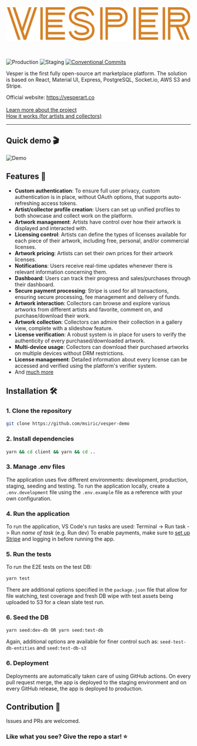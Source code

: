 <p align="center">
    <a href="https://vesperart.co" target="_blank">
        <img src="common/assets/logo.png" />
    </a>
</p>

</br>

![Production](https://github.com/msiric/vesper-demo/actions/workflows/production.yml/badge.svg)
![Staging](https://github.com/msiric/vesper-demo/actions/workflows/staging.yml/badge.svg)
[![Conventional Commits](https://img.shields.io/badge/Conventional%20Commits-1.0.0-blue.svg)](
  https://conventionalcommits.org
)

Vesper is the first fully open-source art marketplace platform. The solution is based on React, Material UI, Express, PostgreSQL, Socket.io, AWS S3 and Stripe.

Official website: https://vesperart.co </br></br>
[Learn more about the project](https://vesperart.co/about) </br>
[How it works (for artists and collectors)](https://vesperart.co/how_it_works)

---
## Quick demo :clapper:
![Demo](https://github.com/msiric/vesper-demo/assets/26199969/bec6a758-326a-4631-a7b8-34951fc243da)

## Features :gift:

- **Custom authentication**: To ensure full user privacy, custom authentication is in place, without OAuth options, that supports auto-refreshing access tokens.
- **Artist/collector profile creation**: Users can set up unified profiles to both showcase and collect work on the platform.
- **Artwork management**: Artists have control over how their artwork is displayed and interacted with.
- **Licensing control**: Artists can define the types of licenses available for each piece of their artwork, including free, personal, and/or commercial licenses.
- **Artwork pricing**: Artists can set their own prices for their artwork licenses.
- **Notifications**: Users receive real-time updates  whenever there is relevant information concerning them.
- **Dashboard**: Users can track their progress and sales/purchases through their dashboard.
- **Secure payment processing**: Stripe is used for all transactions, ensuring secure processing, fee management and delivery of funds.
- **Artwork interaction**: Collectors can browse and explore various artworks from different artists and favorite, comment on, and purchase/download their work.
- **Artwork collection**: Collectors can admire their collection in a gallery view, complete with a slideshow feature.
- **License verification**: A robust system is in place for users to verify the authenticity of every purchased/downloaded artwork.
- **Multi-device usage**: Collectors can download their purchased artworks on multiple devices without DRM restrictions.
- **License management**: Detailed information about every license can be accessed and verified using the platform's verifier system.
- And [much more](https://vesperart.co/how_it_works)

  
## Installation :hammer_and_wrench:

### 1. Clone the repository

```bash
git clone https://github.com/msiric/vesper-demo
```

### 2. Install dependencies

```bash
yarn && cd client && yarn && cd ..
```

### 3. Manage .env files

The application uses five different environments: development, production, staging, seeding and testing.
To run the application locally, create a `.env.development` file using the `.env.example` file as a reference with your own configuration.

### 4. Run the application

To run the application, VS Code's run tasks are used: Terminal -> Run task -> Run *name of task* (e.g. Run dev)
To enable payments, make sure to [set up Stripe](https://stripe.com/docs/stripe-cli) and logging in before running the app. 

### 5. Run the tests

To run the E2E tests on the test DB:
```bash
yarn test
```
There are additional options specified in the `package.json` file that allow for file watching, test coverage and fresh DB wipe with test assets being uploaded to S3 for a clean slate test run.

### 6. Seed the DB

```bash
yarn seed:dev-db OR yarn seed:test-db
```
Again, additional options are available for finer control such as: `seed-test-db-entities` and `seed:test-db-s3`

### 6. Deployment

Deployments are automatically taken care of using GitHub actions. 
On every pull request merge, the app is deployed to the staging environment and on every GitHub release, the app is deployed to production.

## Contribution :busts_in_silhouette:

Issues and PRs are welcomed.

### Like what you see? Give the repo a star! :star:
